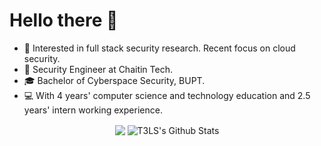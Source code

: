 # Hello there 👋

* 🧐   Interested in full stack security research. Recent focus on cloud security.
* 💼   Security Engineer at Chaitin Tech.
* 🎓   Bachelor of Cyberspace Security, BUPT. 
* 💻   With 4 years' computer science and technology education and 2.5 years' intern working experience.


<p align="center">
<img align="center" src="https://github-readme-stats.vercel.app/api/top-langs/?username=t3ls&hide_langs_below=1&theme=default&line_height=27&layout=compact" />
<img align="center" src="https://github-readme-stats.vercel.app/api?username=t3ls&show_icons=true&count_private=true&include_all_commits=true&line_height=21" alt="T3LS's Github Stats" />
</p>
